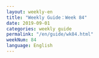 ```yaml
---
layout: weekly-en
title: "Weekly Guide：Week 84"
date: 2019-09-01
categories: weekly guide
permalink: "/en/guide/wk84.html"
weekNum: 84
language: English
---
```

